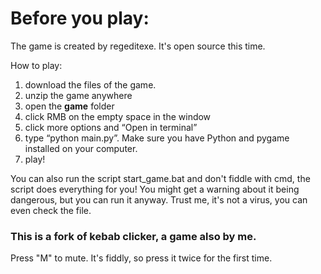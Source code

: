 # Before you play: 

The game is created by regeditexe. It's open source this time.  

How to play: 
1. download the files of the game.
2. unzip the game anywhere
3. open the **game** folder
4. click RMB on the empty space in the window
5. click more options and “Open in terminal” 
6. type “python main.py”. Make sure you have Python and pygame installed on your computer. 
7. play!

You can also run the script start_game.bat and don't fiddle with cmd, the script does everything for you! You might get a warning about it being dangerous, but you can run it anyway. Trust me, it's not a virus, you can even check the file. 

### This is a fork of kebab clicker, a game also by me. 

Press "M" to mute. It's fiddly, so press it twice for the first time. 
